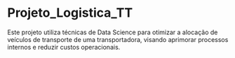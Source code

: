 # Projeto_Logistica_TT
Este projeto utiliza técnicas de Data Science para otimizar a alocação de veículos de transporte de uma transportadora, visando aprimorar processos internos e reduzir custos operacionais.

